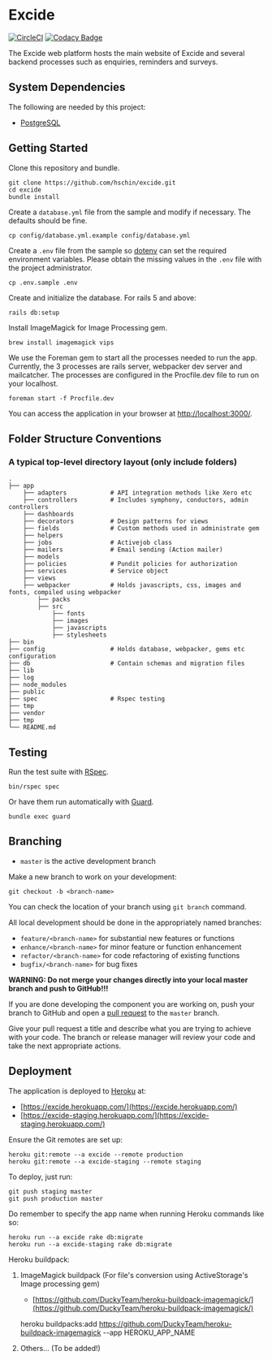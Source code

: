 # Excide

[![CircleCI](https://circleci.com/gh/hschin/excide.svg?style=svg&circle-token=f0bf150e8df63ae18c3f38683f3202a2e59fe5bb)](https://circleci.com/gh/hschin/excide)
[![Codacy Badge](https://api.codacy.com/project/badge/Grade/78b3a488b7c14a949e56b45e1505b241)](https://www.codacy.com?utm_source=github.com&utm_medium=referral&utm_content=hschin/excide&utm_campaign=Badge_Grade)

The Excide web platform hosts the main website of Excide and several backend processes such as enquiries, reminders and surveys.

## System Dependencies

The following are needed by this project:

-   [PostgreSQL](http://www.postgresql.org/)

## Getting Started

Clone this repository and bundle.

    git clone https://github.com/hschin/excide.git
    cd excide
    bundle install

Create a `database.yml` file from the sample and modify if necessary.
The defaults should be fine.

    cp config/database.yml.example config/database.yml

Create a `.env` file from the sample so [dotenv](https://github.com/bkeepers/dotenv) can set the required environment variables. Please obtain the missing values in the `.env` file with the project administrator.

    cp .env.sample .env

Create and initialize the database.
For rails 5 and above:

    rails db:setup

Install ImageMagick for Image Processing gem.

    brew install imagemagick vips

We use the Foreman gem to start all the processes needed to run the app. Currently, the 3 processes are rails server, webpacker dev server and mailcatcher. The processes are configured in the Procfile.dev file to run on your localhost.

    foreman start -f Procfile.dev

You can access the application in your browser at [http://localhost:3000/](http://localhost:3000/).

## Folder Structure Conventions

### A typical top-level directory layout (only include folders)

    .
    ├── app
        ├── adapters            # API integration methods like Xero etc
        ├── controllers         # Includes symphony, conductors, admin controllers
        ├── dashboards
        ├── decorators          # Design patterns for views
        ├── fields              # Custom methods used in administrate gem
        ├── helpers
        ├── jobs                # Activejob class
        ├── mailers             # Email sending (Action mailer)
        ├── models
        ├── policies            # Pundit policies for authorization
        ├── services            # Service object
        ├── views
        ├── webpacker           # Holds javascripts, css, images and fonts, compiled using webpacker
            ├── packs
            ├── src
                ├── fonts
                ├── images
                ├── javascripts
                ├── stylesheets
    ├── bin
    ├── config                  # Holds database, webpacker, gems etc configuration
    ├── db                      # Contain schemas and migration files
    ├── lib
    ├── log
    ├── node_modules
    ├── public
    ├── spec                    # Rspec testing
    ├── tmp
    ├── vendor
    ├── tmp
    └── README.md

## Testing

Run the test suite with [RSpec](https://github.com/rspec/rspec-rails).

    bin/rspec spec

Or have them run automatically with [Guard](https://github.com/guard/guard-rspec).

    bundle exec guard

## Branching

-   `master` is the active development branch

Make a new branch to work on your development:

    git checkout -b <branch-name>

You can check the location of your branch using `git branch` command.

All local development should be done in the appropriately named branches:

-   `feature/<branch-name>` for substantial new features or functions
-   `enhance/<branch-name>` for minor feature or function enhancement
-   `refactor/<branch-name>` for code refactoring of existing functions
-   `bugfix/<branch-name>` for bug fixes

**WARNING: Do not merge your changes directly into your local master
branch and push to GitHub!!!**

If you are done developing the component you are working on, push your branch to GitHub
and open a [pull request](https://help.github.com/articles/creating-a-pull-request/) to the `master` branch.

Give your pull request a title and describe what you are trying to
achieve with your code. The branch or release manager will review your
code and take the next appropriate actions.

## Deployment

The application is deployed to [Heroku](https://www.heroku.com/) at:

-   [https://excide.herokuapp.com/](https://excide.herokuapp.com/)
-   [https://excide-staging.herokuapp.com/](https://excide-staging.herokuapp.com/)

Ensure the Git remotes are set up:

    heroku git:remote --a excide --remote production
    heroku git:remote --a excide-staging --remote staging

To deploy, just run:

    git push staging master
    git push production master

Do remember to specify the app name when running Heroku commands like so:

    heroku run --a excide rake db:migrate
    heroku run --a excide-staging rake db:migrate

Heroku buildpack:

1. ImageMagick buildpack (For file's conversion using ActiveStorage's Image processing gem)

    - [https://github.com/DuckyTeam/heroku-buildpack-imagemagick/](https://github.com/DuckyTeam/heroku-buildpack-imagemagick/)

    heroku buildpacks:add https://github.com/DuckyTeam/heroku-buildpack-imagemagick --app HEROKU_APP_NAME

2. Others... (To be added!)
